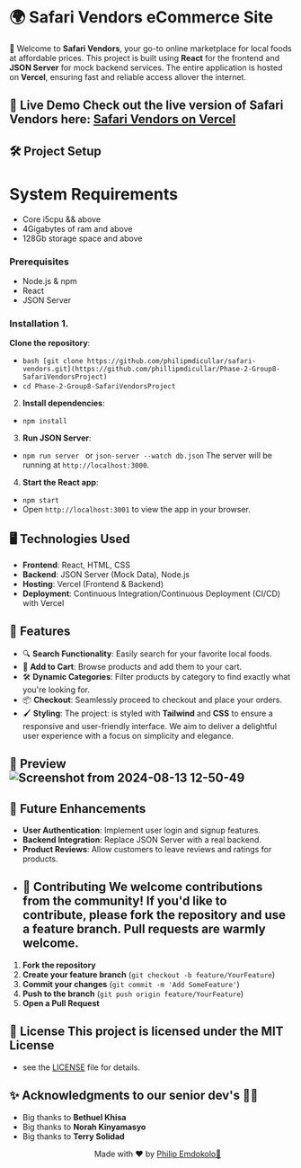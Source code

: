 # 🌍 Safari Vendors eCommerce Site 
🛒 Welcome to **Safari Vendors**, your go-to online marketplace for local foods at affordable prices. This project is built using **React** for the frontend and **JSON Server** for mock backend services. The entire application is hosted on **Vercel**, ensuring fast and reliable access allover the internet. 

## 🚀 Live Demo Check out the live version of Safari Vendors here: [**Safari Vendors on Vercel**](https://your-vercel-link) 
## 🛠️ Project Setup 
# System Requirements
- Core i5cpu && above 
- 4Gigabytes of ram and above
- 128Gb storage space and above

### Prerequisites 
- Node.js & npm 
- React 
- JSON Server 

### Installation 1. 
**Clone the repository**: 
- ```bash [git clone https://github.com/philipmdicullar/safari-vendors.git](https://github.com/phillipmdicullar/Phase-2-Group8-SafariVendorsProject)```
- ```cd Phase-2-Group8-SafariVendorsProject ``` 

2. **Install dependencies**: 

- ```npm install ``` 
3. **Run JSON Server**: 

- ```npm run server ```  or ```json-server --watch db.json```
The server will be running at `http://localhost:3000`. 
4. **Start the React app**:
- ```npm start ``` 
- Open `http://localhost:3001` to view the app in your browser.
 

## 🖥️ Technologies Used 
- **Frontend**: React, HTML, CSS 
- **Backend**: JSON Server (Mock Data), Node.js 
- **Hosting**: Vercel (Frontend & Backend) 
- **Deployment**: Continuous Integration/Continuous Deployment (CI/CD) with Vercel
## 🌟 Features 
- 🔍 **Search Functionality**: Easily search for your favorite local foods. 
- 🛒 **Add to Cart**: Browse products and add them to your cart. 
- 🛠️ **Dynamic Categories**: Filter products by category to find exactly what you're looking for. 
- 📦 **Checkout**: Seamlessly proceed to checkout and place your orders. 
-  🖌️ **Styling**: The project: is styled with **Tailwind** and **CSS** to ensure a responsive and user-friendly interface. We aim to deliver a delightful user experience with a focus on simplicity and elegance. 
## 🎨 Preview ![Screenshot from 2024-08-13 12-50-49](https://github.com/user-attachments/assets/c4df7ca5-c2af-4a96-932f-b023f4a5c274)

## 🚧 Future Enhancements 
- **User Authentication**: Implement user login and signup features. 
- **Backend Integration**: Replace JSON Server with a real backend. 
- **Product Reviews**: Allow customers to leave reviews and ratings for products.
- ## 👥 Contributing We welcome contributions from the community! If you'd like to contribute, please fork the repository and use a feature branch. Pull requests are warmly welcome. 
1. **Fork the repository** 
2. **Create your feature branch** (`git checkout -b feature/YourFeature`) 
3. **Commit your changes** (`git commit -m 'Add SomeFeature'`) 
4. **Push to the branch** (`git push origin feature/YourFeature`) 
5. **Open a Pull Request** 
## 📝 License This project is licensed under the MIT License 
- see the [LICENSE](LICENSE) file for details. 
## ✨ Acknowledgments to our senior dev's 🙉🙉
- Big thanks to **Bethuel Khisa**
- Big thanks to **Norah Kinyamasyo**
- Big thanks to **Terry Solidad**
   <p align="center"> Made with ❤️ by <a href="https://github.com/phillipmdicullar">Philip Emdokolo🤧</a> </p>
